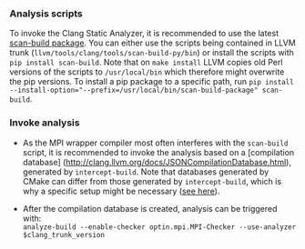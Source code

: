 ### Analysis scripts
To invoke the Clang Static Analyzer, it is recommended to use the latest
[scan-build package](https://github.com/rizsotto/scan-build).  You can either
use the scripts being contained in LLVM trunk
(`llvm/tools/clang/tools/scan-build-py/bin`) or install the scripts with `pip
install scan-build`. Note that on `make install` LLVM copies old Perl versions
of the scripts to `/usr/local/bin` which therefore might overwrite the pip
versions. To install a pip package to a specific path, run 
`pip install --install-option="--prefix=/usr/local/bin/scan-build-package" scan-build`.

### Invoke analysis

- As the MPI wrapper compiler most often interferes with the `scan-build` script, it is
  recommended to invoke the analysis based on a [compilation database]
  (http://clang.llvm.org/docs/JSONCompilationDatabase.html), generated by
  `intercept-build`. Note that databases generated by CMake can differ from
  those generated by `intercept-build`, which is why a specific setup might be
  necessary ([see here](https://github.com/0ax1/MPI-Checker/tree/master/examples/cmake/basic)).

- After the compilation database is created, analysis can be triggered with:<br>
  `analyze-build --enable-checker optin.mpi.MPI-Checker --use-analyzer
  $clang_trunk_version`
